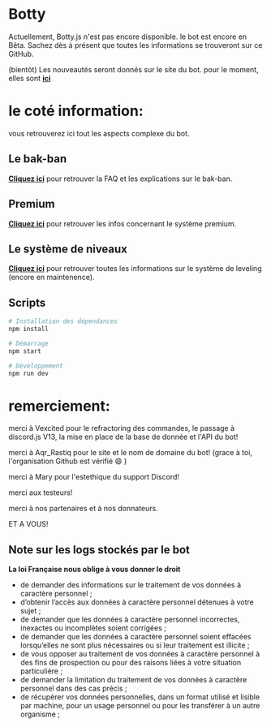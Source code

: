 # Botty

Actuellement, Botty.js n'est pas encore disponible. le bot est encore en Bêta. Sachez dès à présent que toutes les informations se trouveront sur ce GitHub. 

(bientôt) Les nouveautés seront donnés sur le site du bot. pour  le moment, elles sont [**ici**](https://github.com/betawolfy/botty.js/blob/main/nouveautés.md)

# le coté information:
vous retrouverez ici tout les aspects complexe du bot.

## Le bak-ban
[**Cliquez ici**](https://github.com/betawolfy/botty.js/wiki/BAK-BAN)
pour retrouver la FAQ et les explications sur le bak-ban.

## Premium
[**Cliquez ici**](https://github.com/betawolfy/botty.js/wiki/Premium) pour retrouver les infos concernant le système premium.

## Le système de niveaux

[**Cliquez ici**](https://github.com/betawolfy/botty.js/wiki/level) pour retrouver toutes les informations sur le système de leveling (encore en maintenence).

## Scripts

```bash
# Installation des dépendances
npm install

# Démarrage
npm start

# Développement
npm run dev
```

# remerciement: 

merci à Vexcited pour le refractoring des commandes, le passage à discord.js V13, la mise en place de la base de donnée et l'API du bot! 

merci à Aqr_Rastiq pour le site et le nom de domaine du bot! (grace à toi, l'organisation Github est vérifié :smile: )

merci à Mary pour l'estethique du support Discord!

merci aux testeurs!

merci à nos partenaires et à nos donnateurs.

ET A VOUS!


## Note sur les logs stockés par le bot

**La loi Française nous oblige à vous donner le droit**
- de demander des informations sur le traitement de vos données à caractère personnel ;
- d’obtenir l’accès aux données à caractère personnel détenues à votre sujet ;
- de demander que les données à caractère personnel incorrectes, inexactes ou incomplètes soient corrigées ;
- de demander que les données à caractère personnel soient effacées lorsqu’elles ne sont plus nécessaires ou si leur traitement est illicite ;
- de vous opposer au traitement de vos données à caractère personnel à des fins de prospection ou pour des raisons liées à votre situation particulière ;
- de demander la limitation du traitement de vos données à caractère personnel dans des cas précis ;
- de récupérer vos données personnelles, dans un format utilisé et lisible par machine, pour un usage personnel ou pour les transférer à un autre organisme ;
